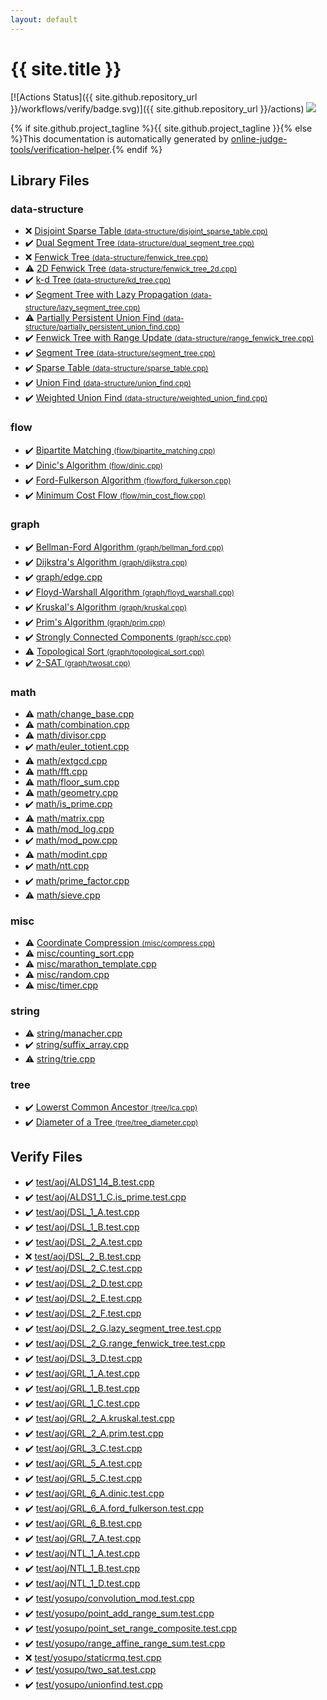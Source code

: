 ```yaml
---
layout: default
---
```


<!-- mathjax config similar to math.stackexchange -->
<script type="text/javascript" async
  src="https://cdnjs.cloudflare.com/ajax/libs/mathjax/2.7.5/MathJax.js?config=TeX-MML-AM_CHTML">
</script>
<script type="text/x-mathjax-config">
  MathJax.Hub.Config({
    TeX: { equationNumbers: { autoNumber: "AMS" }},
    tex2jax: {
      inlineMath: [ ['$','$'] ],
      processEscapes: true
    },
    "HTML-CSS": { matchFontHeight: false },
    displayAlign: "left",
    displayIndent: "2em"
  });
</script>

<script type="text/javascript" src="https://cdnjs.cloudflare.com/ajax/libs/jquery/3.4.1/jquery.min.js"></script>
<script src="https://cdn.jsdelivr.net/npm/jquery-balloon-js@1.1.2/jquery.balloon.min.js" integrity="sha256-ZEYs9VrgAeNuPvs15E39OsyOJaIkXEEt10fzxJ20+2I=" crossorigin="anonymous"></script>
<script type="text/javascript" src="assets/js/copy-button.js"></script>
<link rel="stylesheet" href="assets/css/copy-button.css" />


# {{ site.title }}

[![Actions Status]({{ site.github.repository_url }}/workflows/verify/badge.svg)]({{ site.github.repository_url }}/actions)
<a href="{{ site.github.repository_url }}"><img src="https://img.shields.io/github/last-commit/{{ site.github.owner_name }}/{{ site.github.repository_name }}" /></a>

{% if site.github.project_tagline %}{{ site.github.project_tagline }}{% else %}This documentation is automatically generated by <a href="https://github.com/online-judge-tools/verification-helper">online-judge-tools/verification-helper</a>.{% endif %}

## Library Files

<div id="36397fe12f935090ad150c6ce0c258d4"></div>

### data-structure

* :x: <a href="library/data-structure/disjoint_sparse_table.cpp.html">Disjoint Sparse Table <small>(data-structure/disjoint_sparse_table.cpp)</small></a>
* :heavy_check_mark: <a href="library/data-structure/dual_segment_tree.cpp.html">Dual Segment Tree <small>(data-structure/dual_segment_tree.cpp)</small></a>
* :x: <a href="library/data-structure/fenwick_tree.cpp.html">Fenwick Tree <small>(data-structure/fenwick_tree.cpp)</small></a>
* :warning: <a href="library/data-structure/fenwick_tree_2d.cpp.html">2D Fenwick Tree <small>(data-structure/fenwick_tree_2d.cpp)</small></a>
* :heavy_check_mark: <a href="library/data-structure/kd_tree.cpp.html">k-d Tree <small>(data-structure/kd_tree.cpp)</small></a>
* :heavy_check_mark: <a href="library/data-structure/lazy_segment_tree.cpp.html">Segment Tree with Lazy Propagation <small>(data-structure/lazy_segment_tree.cpp)</small></a>
* :warning: <a href="library/data-structure/partially_persistent_union_find.cpp.html">Partially Persistent Union Find <small>(data-structure/partially_persistent_union_find.cpp)</small></a>
* :heavy_check_mark: <a href="library/data-structure/range_fenwick_tree.cpp.html">Fenwick Tree with Range Update <small>(data-structure/range_fenwick_tree.cpp)</small></a>
* :heavy_check_mark: <a href="library/data-structure/segment_tree.cpp.html">Segment Tree <small>(data-structure/segment_tree.cpp)</small></a>
* :heavy_check_mark: <a href="library/data-structure/sparse_table.cpp.html">Sparse Table <small>(data-structure/sparse_table.cpp)</small></a>
* :heavy_check_mark: <a href="library/data-structure/union_find.cpp.html">Union Find <small>(data-structure/union_find.cpp)</small></a>
* :heavy_check_mark: <a href="library/data-structure/weighted_union_find.cpp.html">Weighted Union Find <small>(data-structure/weighted_union_find.cpp)</small></a>


<div id="cff5497121104c2b8e0cb41ed2083a9b"></div>

### flow

* :heavy_check_mark: <a href="library/flow/bipartite_matching.cpp.html">Bipartite Matching <small>(flow/bipartite_matching.cpp)</small></a>
* :heavy_check_mark: <a href="library/flow/dinic.cpp.html">Dinic's Algorithm <small>(flow/dinic.cpp)</small></a>
* :heavy_check_mark: <a href="library/flow/ford_fulkerson.cpp.html">Ford-Fulkerson Algorithm <small>(flow/ford_fulkerson.cpp)</small></a>
* :heavy_check_mark: <a href="library/flow/min_cost_flow.cpp.html">Minimum Cost Flow <small>(flow/min_cost_flow.cpp)</small></a>


<div id="f8b0b924ebd7046dbfa85a856e4682c8"></div>

### graph

* :heavy_check_mark: <a href="library/graph/bellman_ford.cpp.html">Bellman-Ford Algorithm <small>(graph/bellman_ford.cpp)</small></a>
* :heavy_check_mark: <a href="library/graph/dijkstra.cpp.html">Dijkstra's Algorithm <small>(graph/dijkstra.cpp)</small></a>
* :heavy_check_mark: <a href="library/graph/edge.cpp.html">graph/edge.cpp</a>
* :heavy_check_mark: <a href="library/graph/floyd_warshall.cpp.html">Floyd-Warshall Algorithm <small>(graph/floyd_warshall.cpp)</small></a>
* :heavy_check_mark: <a href="library/graph/kruskal.cpp.html">Kruskal's Algorithm <small>(graph/kruskal.cpp)</small></a>
* :heavy_check_mark: <a href="library/graph/prim.cpp.html">Prim's Algorithm <small>(graph/prim.cpp)</small></a>
* :heavy_check_mark: <a href="library/graph/scc.cpp.html">Strongly Connected Components <small>(graph/scc.cpp)</small></a>
* :warning: <a href="library/graph/topological_sort.cpp.html">Topological Sort <small>(graph/topological_sort.cpp)</small></a>
* :heavy_check_mark: <a href="library/graph/twosat.cpp.html">2-SAT <small>(graph/twosat.cpp)</small></a>


<div id="7e676e9e663beb40fd133f5ee24487c2"></div>

### math

* :warning: <a href="library/math/change_base.cpp.html">math/change_base.cpp</a>
* :warning: <a href="library/math/combination.cpp.html">math/combination.cpp</a>
* :warning: <a href="library/math/divisor.cpp.html">math/divisor.cpp</a>
* :heavy_check_mark: <a href="library/math/euler_totient.cpp.html">math/euler_totient.cpp</a>
* :warning: <a href="library/math/extgcd.cpp.html">math/extgcd.cpp</a>
* :warning: <a href="library/math/fft.cpp.html">math/fft.cpp</a>
* :warning: <a href="library/math/floor_sum.cpp.html">math/floor_sum.cpp</a>
* :warning: <a href="library/math/geometry.cpp.html">math/geometry.cpp</a>
* :heavy_check_mark: <a href="library/math/is_prime.cpp.html">math/is_prime.cpp</a>
* :warning: <a href="library/math/matrix.cpp.html">math/matrix.cpp</a>
* :warning: <a href="library/math/mod_log.cpp.html">math/mod_log.cpp</a>
* :heavy_check_mark: <a href="library/math/mod_pow.cpp.html">math/mod_pow.cpp</a>
* :warning: <a href="library/math/modint.cpp.html">math/modint.cpp</a>
* :heavy_check_mark: <a href="library/math/ntt.cpp.html">math/ntt.cpp</a>
* :heavy_check_mark: <a href="library/math/prime_factor.cpp.html">math/prime_factor.cpp</a>
* :warning: <a href="library/math/sieve.cpp.html">math/sieve.cpp</a>


<div id="bc957e26ff41470c556ee5d09e96880b"></div>

### misc

* :warning: <a href="library/misc/compress.cpp.html">Coordinate Compression <small>(misc/compress.cpp)</small></a>
* :warning: <a href="library/misc/counting_sort.cpp.html">misc/counting_sort.cpp</a>
* :warning: <a href="library/misc/marathon_template.cpp.html">misc/marathon_template.cpp</a>
* :warning: <a href="library/misc/random.cpp.html">misc/random.cpp</a>
* :warning: <a href="library/misc/timer.cpp.html">misc/timer.cpp</a>


<div id="b45cffe084dd3d20d928bee85e7b0f21"></div>

### string

* :warning: <a href="library/string/manacher.cpp.html">string/manacher.cpp</a>
* :heavy_check_mark: <a href="library/string/suffix_array.cpp.html">string/suffix_array.cpp</a>
* :warning: <a href="library/string/trie.cpp.html">string/trie.cpp</a>


<div id="c0af77cf8294ff93a5cdb2963ca9f038"></div>

### tree

* :heavy_check_mark: <a href="library/tree/lca.cpp.html">Lowerst Common Ancestor <small>(tree/lca.cpp)</small></a>
* :heavy_check_mark: <a href="library/tree/tree_diameter.cpp.html">Diameter of a Tree <small>(tree/tree_diameter.cpp)</small></a>


## Verify Files

* :heavy_check_mark: <a href="verify/test/aoj/ALDS1_14_B.test.cpp.html">test/aoj/ALDS1_14_B.test.cpp</a>
* :heavy_check_mark: <a href="verify/test/aoj/ALDS1_1_C.is_prime.test.cpp.html">test/aoj/ALDS1_1_C.is_prime.test.cpp</a>
* :heavy_check_mark: <a href="verify/test/aoj/DSL_1_A.test.cpp.html">test/aoj/DSL_1_A.test.cpp</a>
* :heavy_check_mark: <a href="verify/test/aoj/DSL_1_B.test.cpp.html">test/aoj/DSL_1_B.test.cpp</a>
* :heavy_check_mark: <a href="verify/test/aoj/DSL_2_A.test.cpp.html">test/aoj/DSL_2_A.test.cpp</a>
* :x: <a href="verify/test/aoj/DSL_2_B.test.cpp.html">test/aoj/DSL_2_B.test.cpp</a>
* :heavy_check_mark: <a href="verify/test/aoj/DSL_2_C.test.cpp.html">test/aoj/DSL_2_C.test.cpp</a>
* :heavy_check_mark: <a href="verify/test/aoj/DSL_2_D.test.cpp.html">test/aoj/DSL_2_D.test.cpp</a>
* :heavy_check_mark: <a href="verify/test/aoj/DSL_2_E.test.cpp.html">test/aoj/DSL_2_E.test.cpp</a>
* :heavy_check_mark: <a href="verify/test/aoj/DSL_2_F.test.cpp.html">test/aoj/DSL_2_F.test.cpp</a>
* :heavy_check_mark: <a href="verify/test/aoj/DSL_2_G.lazy_segment_tree.test.cpp.html">test/aoj/DSL_2_G.lazy_segment_tree.test.cpp</a>
* :heavy_check_mark: <a href="verify/test/aoj/DSL_2_G.range_fenwick_tree.test.cpp.html">test/aoj/DSL_2_G.range_fenwick_tree.test.cpp</a>
* :heavy_check_mark: <a href="verify/test/aoj/DSL_3_D.test.cpp.html">test/aoj/DSL_3_D.test.cpp</a>
* :heavy_check_mark: <a href="verify/test/aoj/GRL_1_A.test.cpp.html">test/aoj/GRL_1_A.test.cpp</a>
* :heavy_check_mark: <a href="verify/test/aoj/GRL_1_B.test.cpp.html">test/aoj/GRL_1_B.test.cpp</a>
* :heavy_check_mark: <a href="verify/test/aoj/GRL_1_C.test.cpp.html">test/aoj/GRL_1_C.test.cpp</a>
* :heavy_check_mark: <a href="verify/test/aoj/GRL_2_A.kruskal.test.cpp.html">test/aoj/GRL_2_A.kruskal.test.cpp</a>
* :heavy_check_mark: <a href="verify/test/aoj/GRL_2_A.prim.test.cpp.html">test/aoj/GRL_2_A.prim.test.cpp</a>
* :heavy_check_mark: <a href="verify/test/aoj/GRL_3_C.test.cpp.html">test/aoj/GRL_3_C.test.cpp</a>
* :heavy_check_mark: <a href="verify/test/aoj/GRL_5_A.test.cpp.html">test/aoj/GRL_5_A.test.cpp</a>
* :heavy_check_mark: <a href="verify/test/aoj/GRL_5_C.test.cpp.html">test/aoj/GRL_5_C.test.cpp</a>
* :heavy_check_mark: <a href="verify/test/aoj/GRL_6_A.dinic.test.cpp.html">test/aoj/GRL_6_A.dinic.test.cpp</a>
* :heavy_check_mark: <a href="verify/test/aoj/GRL_6_A.ford_fulkerson.test.cpp.html">test/aoj/GRL_6_A.ford_fulkerson.test.cpp</a>
* :heavy_check_mark: <a href="verify/test/aoj/GRL_6_B.test.cpp.html">test/aoj/GRL_6_B.test.cpp</a>
* :heavy_check_mark: <a href="verify/test/aoj/GRL_7_A.test.cpp.html">test/aoj/GRL_7_A.test.cpp</a>
* :heavy_check_mark: <a href="verify/test/aoj/NTL_1_A.test.cpp.html">test/aoj/NTL_1_A.test.cpp</a>
* :heavy_check_mark: <a href="verify/test/aoj/NTL_1_B.test.cpp.html">test/aoj/NTL_1_B.test.cpp</a>
* :heavy_check_mark: <a href="verify/test/aoj/NTL_1_D.test.cpp.html">test/aoj/NTL_1_D.test.cpp</a>
* :heavy_check_mark: <a href="verify/test/yosupo/convolution_mod.test.cpp.html">test/yosupo/convolution_mod.test.cpp</a>
* :heavy_check_mark: <a href="verify/test/yosupo/point_add_range_sum.test.cpp.html">test/yosupo/point_add_range_sum.test.cpp</a>
* :heavy_check_mark: <a href="verify/test/yosupo/point_set_range_composite.test.cpp.html">test/yosupo/point_set_range_composite.test.cpp</a>
* :heavy_check_mark: <a href="verify/test/yosupo/range_affine_range_sum.test.cpp.html">test/yosupo/range_affine_range_sum.test.cpp</a>
* :x: <a href="verify/test/yosupo/staticrmq.test.cpp.html">test/yosupo/staticrmq.test.cpp</a>
* :heavy_check_mark: <a href="verify/test/yosupo/two_sat.test.cpp.html">test/yosupo/two_sat.test.cpp</a>
* :heavy_check_mark: <a href="verify/test/yosupo/unionfind.test.cpp.html">test/yosupo/unionfind.test.cpp</a>


